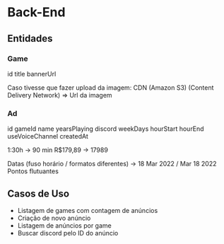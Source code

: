 # Back-End

## Entidades

### Game

id
title
bannerUrl

Caso tivesse que fazer upload da imagem:
CDN (Amazon S3) (Content Delivery Network) => Url da imagem

### Ad

id
gameId
name
yearsPlaying
discord
weekDays
hourStart
hourEnd
useVoiceChannel
createdAt

1:30h -> 90 min
R$179,89 -> 17989

Datas (fuso horário / formatos diferentes) -> 18 Mar 2022 / Mar 18 2022
Pontos flutuantes

## Casos de Uso

- Listagem de games com contagem de anúncios
- Criação de novo anúncio
- Listagem de anúncios por game
- Buscar discord pelo ID do anúncio